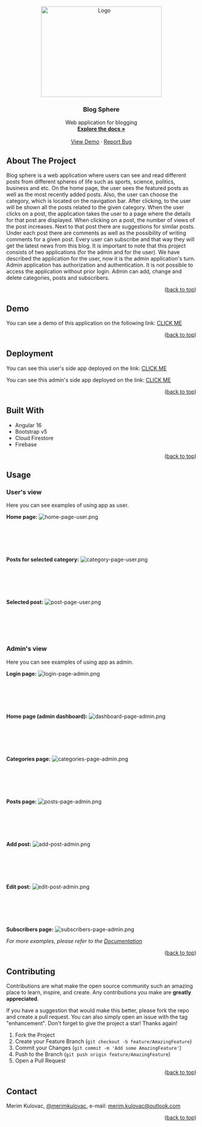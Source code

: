 <a name="readme-top"></a>

<!-- PROJECT LOGO -->
<br />
<div align="center">
  <a href="https://blogsphereapp.netlify.app/">
    <img src="documentation/logo.png" alt="Logo" width="320" height="240">
  </a>

  <h3 align="center">Blog Sphere</h3>

  <p align="center">
    Web application for blogging
    <br />
    <a href="https://github.com/mkulovac1/blog-sphere"><strong>Explore the docs »</strong></a>
    <br />
    <br />
    <a href="">View Demo</a>
    ·
    <a href="https://github.com/mkulovac1/blog-sphere/issues">Report Bug</a>
  </p>
</div>

<!-- ABOUT THE PROJECT -->
## About The Project

Blog sphere is a web application where users can see and read different posts from different spheres of life such as sports, science, politics, business and etc. On the home page, the user sees the featured posts as well as the most recently added posts. Also, the user can choose the category, which is located on the navigation bar. After clicking, to the user will be shown all the posts related to the given category. When the user clicks on a post, the application takes the user to a page where the details for that post are displayed. When clicking on a post, the number of views of the post increases. Next to that post there are suggestions for similar posts. Under each post there are comments as well as the possibility of writing comments for a given post. Every user can subscribe and that way they will get the latest news from this blog. It is important to note that this project consists of two applications (for the admin and for the user). We have described the application for the user, now it is the admin application's turn. Admin application has authorization and authentication. It is not possible to access the application without prior login. Admin can add, change and delete categories, posts and subscribers.

<p align="right">(<a href="#readme-top">back to top</a>)</p>




## Demo

You can see a demo of this application on the following link: [CLICK ME]()
<p align="right">(<a href="#readme-top">back to top</a>)</p>




## Deployment
You can see this user's side app deployed on the link: [CLICK ME](https://blogsphereapp.netlify.app/)


You can see this admin's side app deployed on the link: [CLICK ME](https://blog-sphere-admin.web.app/)

<p align="right">(<a href="#readme-top">back to top</a>)</p>




## Built With

* Angular 16
* Bootstrap v5
* Cloud Firestore
* Firebase

<p align="right">(<a href="#readme-top">back to top</a>)</p>




<!-- USAGE EXAMPLES -->
## Usage


### User's view

Here you can see examples of using app as user.

**Home page:**
<a>
  <img src="documentation/home-page-user.png" alt="home-page-user.png">
</a>

<br> <br> <br> <br>

**Posts for selected category:**
<a>
  <img src="documentation/category-page-user.png" alt="category-page-user.png">
</a>

<br> <br> <br> <br>

**Selected post:**
<a>
  <img src="documentation/post-page-user.png" alt="post-page-user.png">
</a>

<br> <br> <br> <br>

### Admin's view

Here you can see examples of using app as admin.

**Login page:**
<a>
  <img src="documentation/login-page-admin.png" alt="login-page-admin.png">
</a>

<br> <br> <br> <br>

**Home page (admin dashboard):** 
<a>
  <img src="documentation/dashboard-page-admin.png" alt="dashboard-page-admin.png">
</a>

<br> <br> <br> <br>

**Categories page:**
<a>
  <img src="documentation/categories-page-admin.png" alt="categories-page-admin.png">
</a>

<br> <br> <br> <br>

**Posts page:**
<a>
  <img src="documentation/posts-page-admin.png" alt="posts-page-admin.png">
</a>

<br> <br> <br> <br>

**Add post:**
<a>
  <img src="documentation/add-post-admin.png" alt="add-post-admin.png">
</a>

<br> <br> <br> <br>

**Edit post:**
<a>
  <img src="documentation/edit-post-admin.png" alt="edit-post-admin.png">
</a>

<br> <br> <br> <br>

**Subscribers page:**
<a>
  <img src="documentation/subscribers-page-admin.png" alt="subscribers-page-admin.png">
</a>



_For more examples, please refer to the [Documentation](https://github.com/mkulovac1/blog-sphere/tree/main/documentation)_

<p align="right">(<a href="#readme-top">back to top</a>)</p>




<!-- CONTRIBUTING -->
## Contributing

Contributions are what make the open source community such an amazing place to learn, inspire, and create. Any contributions you make are **greatly appreciated**.

If you have a suggestion that would make this better, please fork the repo and create a pull request. You can also simply open an issue with the tag "enhancement".
Don't forget to give the project a star! Thanks again!

1. Fork the Project
2. Create your Feature Branch (`git checkout -b feature/AmazingFeature`)
3. Commit your Changes (`git commit -m 'Add some AmazingFeature'`)
4. Push to the Branch (`git push origin feature/AmazingFeature`)
5. Open a Pull Request

<p align="right">(<a href="#readme-top">back to top</a>)</p>


<!-- CONTACT -->
## Contact

Merim Kulovac, [@merimkulovac](https://www.linkedin.com/in/merimkulovac/), e-mail: merim.kulovac@outlook.com

<p align="right">(<a href="#readme-top">back to top</a>)</p>
